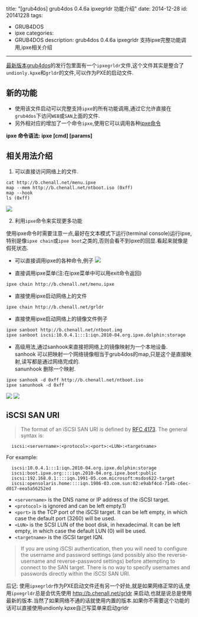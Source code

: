 title: "[grub4dos] grub4dos 0.4.6a ipxegrldr 功能介绍"
date: 2014-12-28
id: 20141228
tags:
- GRUB4DOS
- ipxe
categories:
- GRUB4DOS
description: grub4dos 0.4.6a ipxegrldr 支持ipxe完整功能调用,ipxe相关介绍
---

  [最新版本grub4dos](http://grub4dos.chenall.net/downloads/grub4dos-0.4.6a-2014-12-27/)的发行包里面有一个`ipxegrldr`文件,这个文件其实是整合了`undionly.kpxe`和`grldr`的文件,可以作为PXE的启动文件.

## 新的功能
  * 使用该文件启动可以完整支持`ipxe`的所有功能调用,通过它允许直接在`grub4dos`下访问`WEB`或`SAN`上面的文件.
  * 另外相对应的增加了一个命令`ipxe`,使用它可以调用各种[ipxe命令](http://ipxe.org/cmd)

   **ipxe 命令语法:  ipxe [cmd] [params]**
<!--more-->
## 相关用法介绍

1. 可以直接访问网络上的文件.
```
cat http://b.chenall.net/menu.ipxe
map --mem http://b.chenall.net/ntboot.iso (0xff)
map --hook
ls (0xff)
```
 ![](@@POST@@:01.png)

2. 利用`ipxe`命令来实现更多功能

  使用ipxe命令时需要注意一点,最好在文本模式下运行(terminal console)运行ipxe,特别是像`ipxe chain`或`ipxe boot`之类的,否则会看不到ipxe的回显.看起来就像是假死状态.

  * 可以直接调用ipxe的各种命令,例子
  ![](@@POST@@:02.png)

  * 直接调用ipxe菜单(注:在ipxe菜单中可以用exit命令返回)  
  ```
  ipxe chain http://b.chenall.net/menu.ipxe
  ```

  * 直接使用ipxe启动网络上的文件  
  ```
  ipxe chain http://b.chenall.net/grldr
  ```

  * 直接使用ipxe启动网络上的镜像文件例子  
  ```
  ipxe sanboot http://b.chenall.net/ntboot.img
  ipxe sanboot iscsi:10.0.4.1:::1:iqn.2010-04.org.ipxe.dolphin:storage
  ```

  * 高级用法,通过sanhook来直接把网络上的镜像映射为一个本地设备.   
  sanhook 可以把映射一个网络镜像相当于grub4dos的map,只是这个是直接映射,读写都是通过网络完成的.  
  sanunhook 删除一个映射.
  ```
  ipxe sanhook -d 0xff http://b.chenall.net/ntboot.iso
  ipxe sanunhook -d 0xff
  ```
  ![](@@POST@@:03.png)
  ![](@@POST@@:04.png)

##  iSCSI SAN URI
>The format of an iSCSI SAN URI is defined by [RFC 4173](http://tools.ietf.org/html/rfc4173). The general syntax is:
```
  iscsi:<servername>:<protocol>:<port>:<LUN>:<targetname>
```
For example:
```
  iscsi:10.0.4.1:::1:iqn.2010-04.org.ipxe.dolphin:storage
  iscsi:boot.ipxe.org::::iqn.2010-04.org.ipxe.boot:public
  iscsi:192.168.0.1::::iqn.1991-05.com.microsoft:msdos622-target
  iscsi:opensolaris.home::::iqn.1986-03.com.sun:02:e9abf4cd-714b-c6ec-d017-eea5a56252ed
```
* `<servername>` is the DNS name or IP address of the iSCSI target.
* `<protocol>` is ignored and can be left empty.1)
* `<port>` is the TCP port of the iSCSI target. It can be left empty, in which case the default port (3260) will be used.
* `<LUN>` is the SCSI LUN of the boot disk, in hexadecimal. It can be left empty, in which case the default LUN (0) will be used.
* `<targetname>` is the iSCSI target IQN.

>If you are using iSCSI authentication, then you will need to configure the username and password settings (and possibly also the reverse-username and reverse-password settings) before attempting to connect to the SAN target. There is no way to specify usernames and passwords directly within the iSCSI SAN URI.

后记: 使用`ipxegrldr`作为PXE启动文件还有另一个好处,就是如果网络正常的话,使用`ipxegrldr`总是会优先使用 http://b.chenall.net/grldr 来启动,也就是说总是使用最新的版本.当然了如果网络不通的话就使用内置的版本.如果你不需要这个功能的话可以直接使用undionly.kpxe自己写菜单来启动grldr
